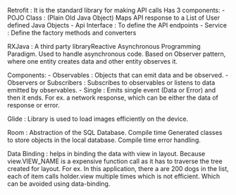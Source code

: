

Retrofit : 
It is the standard library for making API calls
Has 3 components: 
    - POJO Class : (Plain Old Java Object) Maps API response to a List of User defined Java Objects
    - Api Interface : To define the API endpoints
    - Service : Define the factory methods and converters
    
RXJava : 
A third party libraryReactive Asynchronous Programming Paradigm. Used to handle asynchronous code. 
Based on Observer pattern, where one entity creates data and other entity observes it. 

Components: 
    - Observables : Objects that can emit data and be observed.
    - Observers or Subscribers : Subscribes to observables or listens to data emitted by observables.
    - Single : Emits single event (Data or Error) and then it ends. For ex. a network response, which can be either the data of response or error. 
    
Glide : 
Library is used to load images efficiently on the device.

Room : 
Abstraction of the SQL Database. Compile time Generated classes to store objects in the local database. Compile time error handling.

Data Binding : 
helps in binding the data with view in layout. Because view.VIEW_NAME is a expensive function call as it has to traverse the tree created for layout. For ex. In this application, there a
are 200 dogs in the list, each of item calls holder.view multiple times which is not efficient.  Which can be avoided using data-binding. 
